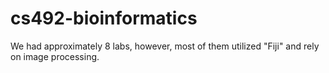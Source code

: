 # cs492-bioinformatics
We had approximately 8 labs, however, most of them utilized
"Fiji" and rely on image processing.
